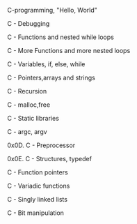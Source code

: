 C-programming, "Hello, World"

C - Debugging

C - Functions and nested while loops

C - More Functions and more nested loops

C - Variables, if, else, while

C - Pointers,arrays and strings

C - Recursion

C - malloc,free

C - Static libraries

C - argc, argv

0x0D. C - Preprocessor

0x0E. C - Structures, typedef

C - Function pointers

C - Variadic functions

C - Singly linked lists

C - Bit manipulation
